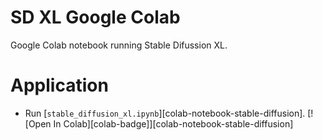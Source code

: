 # SD XL Google Colab
 Google Colab notebook running Stable Difussion XL.

# Application

-   Run [`stable_diffusion_xl.ipynb`][colab-notebook-stable-diffusion].
[![Open In Colab][colab-badge]][colab-notebook-stable-diffusion]

